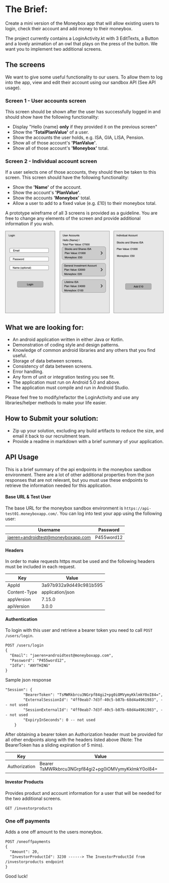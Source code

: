 # The Brief:

Create a mini version of the Moneybox app that will allow existing users to login, check their account and add money to their moneybox.

The project currently contains a LoginActivity.kt with 3 EditTexts, a Button and a lovely animation of an owl that plays on the press of the button.  We want you to implement two additional screens.

## The screens

We want to give some useful functionality to our users. To allow them to log into the app, view and edit their account using our sandbox API (See API usage).

### Screen 1 - User accounts screen
This screen should be shown after the user has successfully logged in and should show have the following functionality:
- Display "Hello {name} **only** if they provided it on the previous screen"
- Show the **'TotalPlanValue'** of a user.
- Show the accounts the user holds, e.g. ISA, GIA, LISA, Pension.
- Show all of those account's **'PlanValue'**.
- Show all of those account's **'Moneybox'** total.

### Screen 2 - Individual account screen
If a user selects one of those accounts, they should then be taken to this screen.  This screen should have the following functionality:
- Show the **'Name'** of the account.
- Show the account's **'PlanValue'**.
- Show the accounts **'Moneybox'** total.
- Allow a user to add to a fixed value (e.g. £10) to their moneybox total.

A prototype wireframe of all 3 screens is provided as a guideline. You are free to change any elements of the screen and provide additional information if you wish.

![](/images/wireframe.png)

## What we are looking for:
 - An android application written in either Java or Kotlin.
 - Demonstration of coding style and design patterns.
 - Knowledge of common android libraries and any others that you find useful.
 - Storage of data between screens.
 - Consistency of data between screens.
 - Error handling.
 - Any form of unit or integration testing you see fit.
 - The application must run on Android 5.0 and above.
 - The application must compile and run in Android Studio.

Please feel free to modify/refactor the LoginActivity and use any libraries/helper methods to make your life easier.

## How to Submit your solution:
 - Zip up your solution, excluding any build artifacts to reduce the size, and email it back to our recruitment team.
 - Provide a readme in markdown with a brief summary of your application.

## API Usage
This is a brief summary of the api endpoints in the moneybox sandbox environment. There are a lot of other additional properties from the json responses that are not relevant, but you must use these endpoints to retrieve the information needed for this application.

#### Base URL & Test User
The base URL for the moneybox sandbox environment is `https://api-test01.moneyboxapp.com/`.
You can log into test your app using the following user:

|  Username          | Password         |
| ------------- | ------------- |
| jaeren+androidtest@moneyboxapp.com  | P455word12  |

#### Headers

In order to make requests https must be used and the following headers must be included in each request.

|  Key | Value |
| ------------- | ------------- |
| AppId  | 3a97b932a9d449c981b595  |
| Content-Type  | application/json  |
| appVersion | 7.15.0 |
| apiVersion | 3.0.0 |

#### Authentication
To login with this user and retrieve a bearer token you need to call `POST /users/login`.
```
POST /users/login
{
  "Email": "jaeren+androidtest@moneyboxapp.com",
  "Password": "P455word12",
  "Idfa": "ANYTHING"
}
```
Sample json response
```
"Session": {
        "BearerToken": "TsMWRkbrcu3NGrpf84gi2+pg0iOMVymyKklmkY0oI84=",
        "ExternalSessionId": "4ff0eab7-7d3f-40c5-b87b-68d4a4961983", -- not used
        "SessionExternalId": "4ff0eab7-7d3f-40c5-b87b-68d4a4961983", -- not used
        "ExpiryInSeconds": 0 -- not used
    }
```
After obtaining a bearer token an Authorization header must be provided for all other endpoints along with the headers listed above (Note: The BearerToken has a sliding expiration of 5 mins).

|  Key          | Value         |
| ------------- | ------------- |
| Authorization  | Bearer TsMWRkbrcu3NGrpf84gi2+pg0iOMVymyKklmkY0oI84=  |

#### Investor Products
Provides product and account information for a user that will be needed for the two additional screens.
```
GET /investorproducts
```
### One off payments
Adds a one off amount to the users moneybox.
```
POST /oneoffpayments
{
  "Amount": 20,
  "InvestorProductId": 3230 ------> The InvestorProductId from /investorproducts endpoint
}
```
Good luck!
